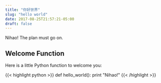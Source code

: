 ```yaml
---
title: "你好世界"
slug: "hello world"
date: 2017-08-25T21:57:21-05:00
draft: false
---
```


Nihao!
The plan must go on. 

## Welcome Function

Here is a little Python function to welcome you:

{{< highlight python >}}
def hello_world():
    print "Nihao!"
{{< /highlight >}}